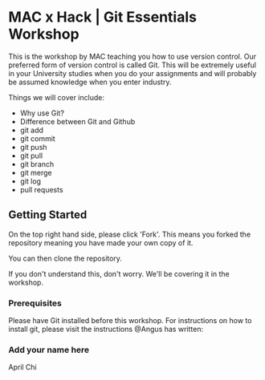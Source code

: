 # MAC x Hack | Git Essentials Workshop

This is the workshop by MAC teaching you how to use version control. Our preferred form of version control is called Git. This will be extremely useful in your University studies when you do your assignments and will probably be assumed knowledge when you enter industry.

Things we will cover include:

- Why use Git?
- Difference between Git and Github
- git add
- git commit
- git push
- git pull
- git branch
- git merge
- git log
- pull requests

## Getting Started

On the top right hand side, please click 'Fork'. This means you forked the repository meaning you have made your own copy of it.

You can then clone the repository. 

If you don't understand this, don't worry. We'll be covering it in the workshop.

### Prerequisites

Please have Git installed before this workshop. For instructions on how to install git, please visit the instructions @Angus has written:

### Add your name here
April Chi